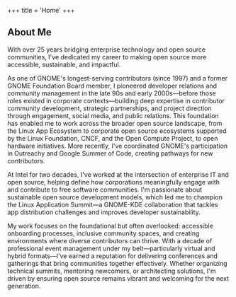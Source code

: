 +++
title = 'Home'
+++

## About Me

With over 25 years bridging enterprise technology and open source communities, I've dedicated my career to making open source more accessible, sustainable, and impactful.

As one of GNOME's longest-serving contributors (since 1997) and a former GNOME Foundation Board member, I pioneered developer relations and community management in the late 90s and early 2000s—before those roles existed in corporate contexts—building deep expertise in contributor community development, strategic partnerships, and project direction through engagement, social media, and public relations. This foundation has enabled me to work across the broader open source landscape, from the Linux App Ecosystem to corporate open source ecosystems supported by the Linux Foundation, CNCF, and the Open Compute Project, to open hardware initiatives. More recently, I've coordinated GNOME's participation in Outreachy and Google Summer of Code, creating pathways for new contributors.

At Intel for two decades, I've worked at the intersection of enterprise IT and open source, helping define how corporations meaningfully engage with and contribute to free software communities. I'm passionate about sustainable open source development models, which led me to champion the Linux Application Summit—a GNOME-KDE collaboration that tackles app distribution challenges and improves developer sustainability.

My work focuses on the foundational but often overlooked: accessible onboarding processes, inclusive community spaces, and creating environments where diverse contributors can thrive. With a decade of professional event management under my belt—particularly virtual and hybrid formats—I've earned a reputation for delivering conferences and gatherings that bring communities together effectively. Whether organizing technical summits, mentoring newcomers, or architecting solutions, I'm driven by ensuring open source remains vibrant and welcoming for the next generation.
